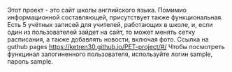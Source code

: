 Этот проект - это сайт школы английского языка. Помимио информационной составляющей, присутствует также функциональная. Есть 5 учётных записей для учителей, работающих 
в школе, и, если один из пользователей зайдет на сайт, то может менять сетку расписания, а также добавлять новости, включая фото. 
Ссылка на guthub pages https://ketren30.github.io/PET-project/#/
Чтобы посмотреть функцинал залогиненного пользователя, используйте логин sample, пароль sample.
